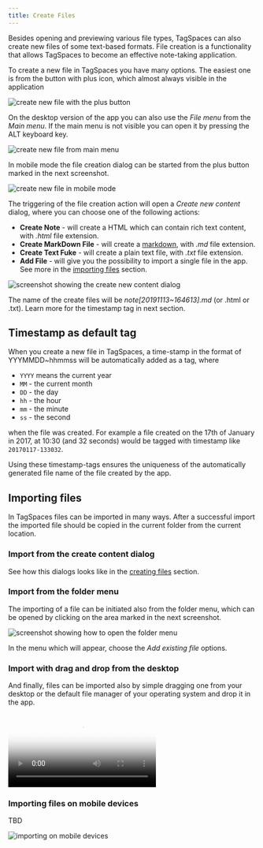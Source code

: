 ```yaml
---
title: Create Files
---
```


Besides opening and previewing various file types, TagSpaces can also create new files of some text-based formats. File creation is a functionality that allows TagSpaces to become an effective note-taking application.

To create a new file in TagSpaces you have many options. The easiest one is from the button with plus icon, which almost always visible in the application

![create new file with the plus button](/media/create-new-plusbutton.png)

On the desktop version of the app you can also use the _File menu_ from the _Main menu_. If the main menu is not visible you can open it by pressing the ALT keyboard key.

![create new file from main menu](/media/create-new-file-menu.png)

In mobile mode the file creation dialog can be started from the plus button marked in the next screenshot.

![create new file in mobile mode](/media/tagspaces-mobile-open-create-dialog.png)

The triggering of the file creation action will open a _Create new content_ dialog, where you can choose one of the following actions:

<!-- where you can adjust the file name of the file, which will be create in area (1). In are (2) you can enter the text context of the file, you can copy and paste plain text, markdown or even HTML content here. This area could be left also empty allowing you enter content later. In a area (3) you should specify the type of the text content. Currently the following file formats are supported:

In the last section (4), you can specify where the file should be create. The initial path here is taken automatically from the currently opened folder.
-->

- **Create Note** - will create a HTML which can contain rich text content, with _.html_ file extension.
- **Create MarkDown File** - will create a [markdown](https://en.wikipedia.org/wiki/Markdown), with _.md_ file extension.
- **Create Text Fuke** - will create a plain text file, with _.txt_ file extension.
- **Add File** - will give you the possibility to import a single file in the app. See more in the [importing files](#importing-files) section.

![screenshot showing the create new content dialog](/media/tagspaces-create-content-dialog.png)

The name of the create files will be _note[20191113~164613].md_ (or .html or .txt). Learn more for the timestamp tag in next section.

## Timestamp as default tag

When you create a new file in TagSpaces, a time-stamp in the format of YYYMMDD~hhmmss will be automatically added as a tag, where

- `YYYY` means the current year
- `MM` - the current month
- `DD` - the day
- `hh` - the hour
- `mm` - the minute
- `ss` - the second

when the file was created. For example a file created on the 17th of January in 2017, at 10:30 (and 32 seconds) would be tagged with timestamp like `20170117-133032`.

Using these timestamp-tags ensures the uniqueness of the automatically generated file name of the file created by the app.

<!-- Such timestamps make it possible to easily group files from different locations based on the time of creation. Of course this would be possible by reading the same information from the file system, but tagging with the timestamp allows for greater flexibility. For example you can change the timestamp to anything you like, while keeping the original creation modification date of the file, and tagging the file will allow you to use TagSpaces's powerful grouping and organizing features in the same place you manage other tags. -->

## Importing files

In TagSpaces files can be imported in many ways. After a successful import the imported file should be copied in the current folder from the current location.

### Import from the create content dialog

See how this dialogs looks like in the [creating files](#creating-files) section.

### Import from the folder menu

The importing of a file can be initiated also from the folder menu, which can be opened by clicking on the area marked in the next screenshot.

![screenshot showing how to open the folder menu](/media/tagspaces-open-folder-context-menu.png)

In the menu which will appear, choose the _Add existing file_ options.

### Import with drag and drop from the desktop

And finally, files can be imported also by simple dragging one from your desktop or the default file manager of your operating system and drop it in the app.

<video src="/media/tagspaces-drag-drop.mp4" autoplay="true" loop="true" poster="/media/tagspaces-drag-drop.png" className="img-responsive"></video>

### Importing files on mobile devices

TBD

![importing on mobile devices](/media/tagspaces-mobile-import.jpg)
